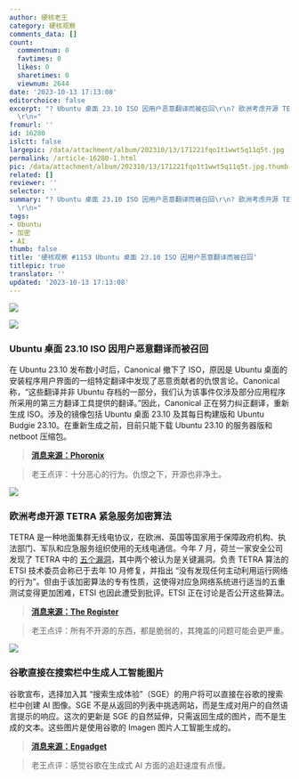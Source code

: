 ```yaml
---
author: 硬核老王
category: 硬核观察
comments_data: []
count:
  commentnum: 0
  favtimes: 0
  likes: 0
  sharetimes: 0
  viewnum: 2644
date: '2023-10-13 17:13:08'
editorchoice: false
excerpt: "? Ubuntu 桌面 23.10 ISO 因用户恶意翻译而被召回\r\n? 欧洲考虑开源 TETRA 紧急服务加密算法\r\n? 谷歌直接在搜索栏中生成人工智能图片\r\n»
  \r\n»"
fromurl: ''
id: 16280
islctt: false
largepic: /data/attachment/album/202310/13/171221fqo1t1wwt5q11q5t.jpg
permalink: /article-16280-1.html
pic: /data/attachment/album/202310/13/171221fqo1t1wwt5q11q5t.jpg.thumb.jpg
related: []
reviewer: ''
selector: ''
summary: "? Ubuntu 桌面 23.10 ISO 因用户恶意翻译而被召回\r\n? 欧洲考虑开源 TETRA 紧急服务加密算法\r\n? 谷歌直接在搜索栏中生成人工智能图片\r\n»
  \r\n»"
tags:
- Ubuntu
- 加密
- AI
thumb: false
title: '硬核观察 #1153 Ubuntu 桌面 23.10 ISO 因用户恶意翻译而被召回'
titlepic: true
translator: ''
updated: '2023-10-13 17:13:08'
---
```


![](/data/attachment/album/202310/13/171221fqo1t1wwt5q11q5t.jpg)


![](/data/attachment/album/202310/13/171232hvl2qtl1lt1lhli0.jpg)


### Ubuntu 桌面 23.10 ISO 因用户恶意翻译而被召回


在 Ubuntu 23.10 发布数小时后，Canonical 撤下了 ISO，原因是 Ubuntu 桌面的安装程序用户界面的一组特定翻译中发现了恶意贡献者的仇恨言论。Canonical 称，“这些翻译并非 Ubuntu 存档的一部分，我们认为该事件仅涉及部分应用程序所采用的第三方翻译工具提供的翻译。”因此，Canonical 正在努力纠正翻译，重新生成 ISO。涉及的镜像包括 Ubuntu 桌面 23.10 及其每日构建版和 Ubuntu Budgie 23.10。在重新生成之前，目前只能下载 Ubuntu 23.10 的服务器版和 netboot 压缩包。



> 
> **[消息来源：Phoronix](https://www.phoronix.com/news/Ubuntu-23.10-Recalled)**
> 
> 
> 



> 
> 老王点评：十分恶心的行为。仇恨之下，开源也非净土。
> 
> 
> 


![](/data/attachment/album/202310/13/171242uhgidxgknd9bndax.jpg)


### 欧洲考虑开源 TETRA 紧急服务加密算法


TETRA 是一种地面集群无线电协议，在欧洲、英国等国家用于保障政府机构、执法部门、军队和应急服务组织使用的无线电通信。今年 7 月，荷兰一家安全公司发现了 TETRA 中的 [五个漏洞](/article-16032-1.html)，其中两个被认为是关键漏洞。负责 TETRA 算法的 ETSI 技术委员会称已于去年 10 月修复，并指出 “没有发现任何主动利用运行网络的行为”。但由于该加密算法的专有性质，这使得对应急网络系统进行适当的五重测试变得更加困难，ETSI 也因此遭受到批评。ETSI 正在讨论是否公开这些算法。



> 
> **[消息来源：The Register](https://www.theregister.com/2023/10/12/etsi_tetra_open_source/)**
> 
> 
> 



> 
> 老王点评：所有不开源的东西，都是脆弱的，其掩盖的问题可能会更严重。
> 
> 
> 


![](/data/attachment/album/202310/13/171254c7e777phpnyrh8ge.jpg)


### 谷歌直接在搜索栏中生成人工智能图片


谷歌宣布，选择加入其 “搜索生成体验”（SGE）的用户将可以直接在谷歌的搜索栏中创建 AI 图像。SGE 不是从返回的列表中挑选网站，而是生成对用户的自然语言提示的响应。这次的更新是 SGE 的自然延伸，只需返回生成的图片，而不是生成的文本。这些图片是使用谷歌的 Imagen 图片人工智能生成的。



> 
> **[消息来源：Engadget](https://www.engadget.com/you-can-now-generate-ai-images-directly-in-the-google-search-bar-160020809.html)**
> 
> 
> 



> 
> 老王点评：感觉谷歌在生成式 AI 方面的追赶速度有点慢。
> 
> 
>